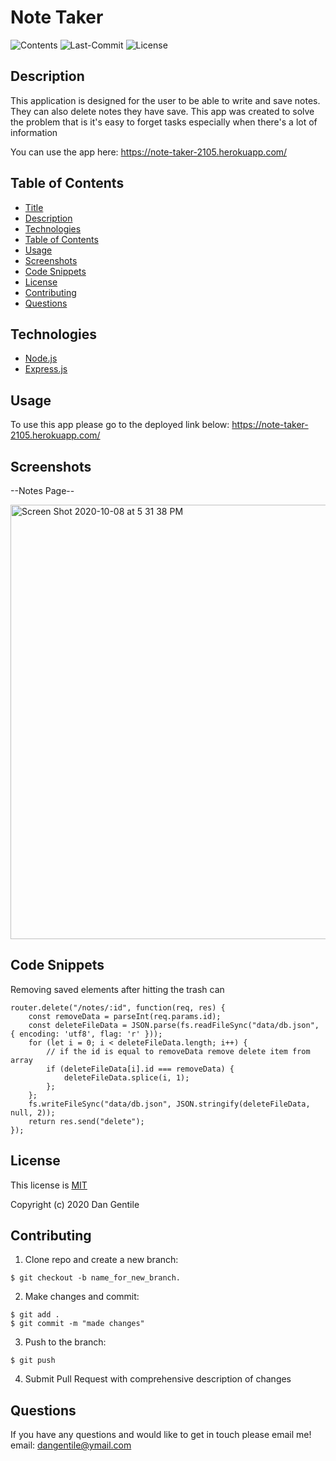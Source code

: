 # Note Taker

![Contents](https://img.shields.io/github/languages/top/dan-gentile/note-taker)
![Last-Commit](https://img.shields.io/github/last-commit/dan-gentile/note-taker)
![License](https://img.shields.io/github/license/dan-gentile/note-taker)

## Description 

This application is designed for the user to be able to write and save notes. They can also delete notes they have save. This app was created to solve the problem that is it's easy to forget tasks especially when there's a lot of information 

You can use the app here: <https://note-taker-2105.herokuapp.com/>


## Table of Contents

- [Title](#title)
- [Description](#description)
- [Technologies](#technologies)
- [Table of Contents](#table-of-contents)
- [Usage](#usage)
- [Screenshots](#screenhots)
- [Code Snippets](#code-snippets)
- [License](#license)
- [Contributing](#contributing)
- [Questions](#questions)

## Technologies 

- [Node.js](https://nodejs.org/en/)
- [Express.js](https://expressjs.com/)


## Usage

To use this app please go to the deployed link below:
<https://note-taker-2105.herokuapp.com/>

## Screenshots 
--Notes Page--

<img width="695" alt="Screen Shot 2020-10-08 at 5 31 38 PM" src="https://user-images.githubusercontent.com/68626350/95528143-2671dd80-098c-11eb-83cf-ac4af2caf684.png">

## Code Snippets

Removing saved elements after hitting the trash can
~~~
router.delete("/notes/:id", function(req, res) {
    const removeData = parseInt(req.params.id);
    const deleteFileData = JSON.parse(fs.readFileSync("data/db.json", { encoding: 'utf8', flag: 'r' }));
    for (let i = 0; i < deleteFileData.length; i++) {
        // if the id is equal to removeData remove delete item from array
        if (deleteFileData[i].id === removeData) {
            deleteFileData.splice(i, 1);
        };
    };
    fs.writeFileSync("data/db.json", JSON.stringify(deleteFileData, null, 2));
    return res.send("delete");
});
~~~


## License 

This license is [MIT](https://github.com/dan-gentile/note-taker/blob/master/LICENSE)

Copyright (c) 2020 Dan Gentile 

## Contributing 


1. Clone repo and create a new branch: 
~~~
$ git checkout -b name_for_new_branch.
~~~
2. Make changes and commit: 
~~~
$ git add . 
$ git commit -m "made changes"
~~~
3. Push to the branch:
~~~
$ git push
~~~
4. Submit Pull Request with comprehensive description of changes


## Questions 

If you have any questions and would like to get in touch please email me! 
email: dangentile@ymail.com